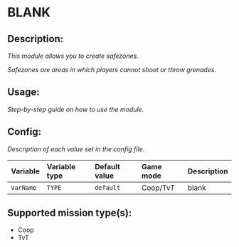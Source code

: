 # BLANK
## Description:
_This module allows you to create safezones._

_Safezones are areas in which players cannot shoot or throw grenades._

## Usage:
_Step-by-step guide on how to use the module._

## Config:
_Description of each value set in the config file._

| Variable  | Variable type | Default value | Game mode  | Description |
|:--------- |:------------- |:------------- |:---------- |:----------- |
| `varName` | `TYPE`        | `default`     | Coop/TvT   | blank       |

## Supported mission type(s):
 - Coop
 - TvT
